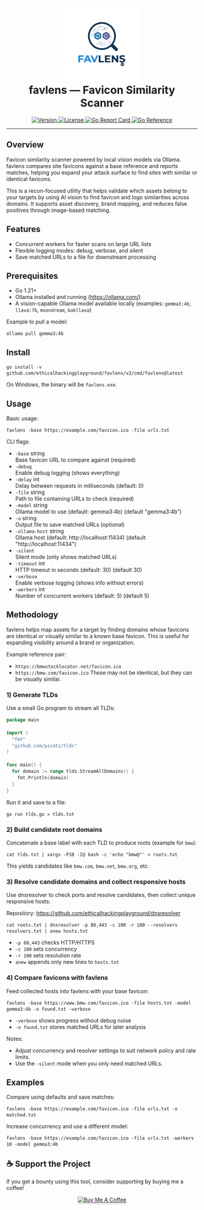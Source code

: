 <h1 align="center">
  <br>
  <img src="static/logo.png" width="200" alt="favlens">
  <br>
  favlens — Favicon Similarity Scanner
</h1>

<p align="center">
  <a href="https://github.com/ethicalhackingplayground/favlens/releases/latest">
    <img src="https://img.shields.io/github/v/release/ethicalhackingplayground/favlens?style=flat-square" alt="Version">
  </a>
  <a href="https://github.com/ethicalhackingplayground/favlens/blob/master/LICENSE">
    <img src="https://img.shields.io/badge/License-MIT-yellow.svg?style=flat-square" alt="License">
  </a>
  <a href="https://goreportcard.com/report/github.com/ethicalhackingplayground/favlens">
    <img src="https://goreportcard.com/badge/github.com/ethicalhackingplayground/favlens?style=flat-square" alt="Go Report Card">
  </a>
  <a href="https://pkg.go.dev/github.com/ethicalhackingplayground/favlens">
    <img src="https://pkg.go.dev/badge/github.com/ethicalhackingplayground/favlens.svg" alt="Go Reference">
  </a>
</p>

---

## Overview
Favicon similarity scanner powered by local vision models via Ollama. favlens compares site favicons against a base reference and reports matches, helping you expand your attack surface to find sites with similar or identical favicons.

This is a recon-focused utility that helps validate which assets belong to your targets by using AI vision to find favicon and logo similarities across domains. It supports asset discovery, brand mapping, and reduces false positives through image-based matching.

## Features
- Concurrent workers for faster scans on large URL lists
- Flexible logging modes: debug, verbose, and silent
- Save matched URLs to a file for downstream processing

## Prerequisites
- Go 1.21+
- Ollama installed and running (https://ollama.com/)
- A vision-capable Ollama model available locally (examples: `gemma3:4b`, `llava:7b`, `moondream`, `bakllava`)

Example to pull a model:
```
ollama pull gemma3:4b
```

## Install
```
go install -v github.com/ethicalhackingplayground/favlens/v2/cmd/favlens@latest
```
On Windows, the binary will be `favlens.exe`.

## Usage
Basic usage:
```
favlens -base https://example.com/favicon.ico -file urls.txt
```

CLI flags:
- `-base` string  
      Base favicon URL to compare against (required)
- `-debug`  
      Enable debug logging (shows everything)
- `-delay` int  
      Delay between requests in milliseconds (default: 0)
- `-file` string  
      Path to file containing URLs to check (required)
- `-model` string  
      Ollama model to use (default: gemma3:4b) (default "gemma3:4b")
- `-o` string  
      Output file to save matched URLs (optional)
- `-ollama-host` string  
      Ollama host (default: http://localhost:11434) (default "http://localhost:11434")
- `-silent`  
      Silent mode (only shows matched URLs)
- `-timeout` int  
      HTTP timeout in seconds (default: 30) (default 30)
- `-verbose`  
      Enable verbose logging (shows info without errors)
- `-workers` int  
      Number of concurrent workers (default: 5) (default 5)

## Methodology
favlens helps map assets for a target by finding domains whose favicons are identical or visually similar to a known base favicon. This is useful for expanding visibility around a brand or organization.

Example reference pair:
- `https://bmwstocklocator.net/favicon.ico`
- `https://bmw.com/favicon.ico`
These may not be identical, but they can be visually similar.

### 1) Generate TLDs
Use a small Go program to stream all TLDs:
```go
package main

import (
  "fmt"
  "github.com/picatz/tlds"
)

func main() {
  for domain := range tlds.StreamAllDomains() {
    fmt.Println(domain)
  }
}
```
Run it and save to a file:
```
go run tlds.go > tlds.txt
```

### 2) Build candidate root domains
Concatenate a base label with each TLD to produce roots (example for `bmw`):
```
cat tlds.txt | xargs -P10 -I@ bash -c 'echo "bmw@"' > roots.txt
```
This yields candidates like `bmw.com`, `bmw.net`, `bmw.org`, etc.

### 3) Resolve candidate domains and collect responsive hosts
Use dnsresolver to check ports and resolve candidates, then collect unique responsive hosts:

Repository: https://github.com/ethicalhackingplayground/dnsresolver
```
cat roots.txt | dnsresolver -p 80,443 -c 100 -r 100 --resolvers resolvers.txt | anew hosts.txt
```
- `-p 80,443` checks HTTP/HTTPS
- `-c 100` sets concurrency
- `-r 100` sets resolution rate
- `anew` appends only new lines to `hosts.txt`

### 4) Compare favicons with favlens
Feed collected hosts into favlens with your base favicon:
```
favlens -base https://www.bmw.com/favicon.ico -file hosts.txt -model gemma3:4b -o found.txt -verbose
```
- `-verbose` shows progress without debug noise
- `-o found.txt` stores matched URLs for later analysis

Notes:
- Adjust concurrency and resolver settings to suit network policy and rate limits.
- Use the `-silent` mode when you only need matched URLs.

## Examples
Compare using defaults and save matches:
```
favlens -base https://example.com/favicon.ico -file urls.txt -o matched.txt
```
Increase concurrency and use a different model:
```
favlens -base https://example.com/favicon.ico -file urls.txt -workers 10 -model gemma3:4b
```

## ☕ Support the Project
If you get a bounty using this tool, consider supporting by buying me a coffee!

<p align="center">
  <a href="https://buymeacoffee.com/zoidsec" target="_blank">
    <img src="https://www.buymeacoffee.com/assets/img/custom_images/orange_img.png" alt="Buy Me A Coffee" style="height: 41px !important;width: 174px !important;box-shadow: 0px 3px 2px 0px rgba(190, 190, 190, 0.5) !important;-webkit-box-shadow: 0px 3px 2px 0px rgba(190, 190, 190, 0.5) !important;">
  </a>
</p>
